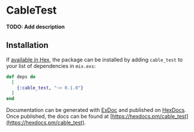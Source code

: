# CableTest

**TODO: Add description**

## Installation

If [available in Hex](https://hex.pm/docs/publish), the package can be installed
by adding `cable_test` to your list of dependencies in `mix.exs`:

```elixir
def deps do
  [
    {:cable_test, "~> 0.1.0"}
  ]
end
```

Documentation can be generated with [ExDoc](https://github.com/elixir-lang/ex_doc)
and published on [HexDocs](https://hexdocs.pm). Once published, the docs can
be found at [https://hexdocs.pm/cable_test](https://hexdocs.pm/cable_test).

